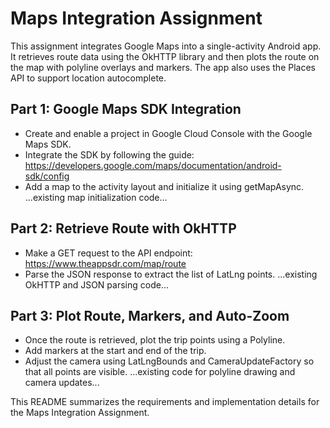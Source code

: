 # Maps Integration Assignment

This assignment integrates Google Maps into a single-activity Android app. It retrieves route data using the OkHTTP library and then plots the route on the map with polyline overlays and markers. The app also uses the Places API to support location autocomplete.

## Part 1: Google Maps SDK Integration
- Create and enable a project in Google Cloud Console with the Google Maps SDK.
- Integrate the SDK by following the guide:
  https://developers.google.com/maps/documentation/android-sdk/config
- Add a map to the activity layout and initialize it using getMapAsync.
  ...existing map initialization code...

## Part 2: Retrieve Route with OkHTTP
- Make a GET request to the API endpoint:
  https://www.theappsdr.com/map/route
- Parse the JSON response to extract the list of LatLng points.
  ...existing OkHTTP and JSON parsing code...

## Part 3: Plot Route, Markers, and Auto-Zoom
- Once the route is retrieved, plot the trip points using a Polyline.
- Add markers at the start and end of the trip.
- Adjust the camera using LatLngBounds and CameraUpdateFactory so that all points are visible.
  ...existing code for polyline drawing and camera updates...

This README summarizes the requirements and implementation details for the Maps Integration Assignment.
